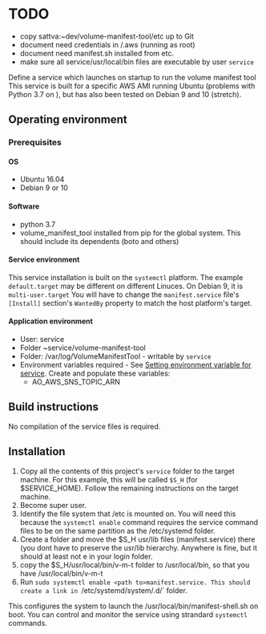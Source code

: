 # TODO
* copy sattva:~dev/volume-manifest-tool/etc up to Git
* document need credentials in /.aws (running as root)
* document need manifest.sh installed from etc.
* make sure all service/usr/local/bin files are executable by user `service`

Define a service which launches on startup to run the volume manifest tool
This service is built for a specific AWS AMI running Ubuntu (problems with Python 3.7 on ), but has also been tested on Debian 9 and 10 (stretch).
## Operating environment
### Prerequisites
#### OS
* Ubuntu 16.04
* Debian 9 or 10
#### Software
* python 3.7
* volume_manifest_tool installed from pip for the global system. This should include its dependents (boto and others)
#### Service environment
This service installation is built on the `systemctl` platform. The example `default.target` may be different on different Linuces.  On Debian 9, it is `multi-user.target`
You will have to change the `manifest.service` file's  `[Install]` section's `WantedBy` property to match the host platform's target.
#### Application environment
* User: service
* Folder ~service/volume-manifest-tool
* Folder: /var/log/VolumeManifestTool - writable by `service`
* Environment variables required - See [Setting environment variable for service](https://serverfault.com/questions/413397/how-to-set-environment-variable-in-systemd-service). Create and populate these variables:
    * AO_AWS_SNS_TOPIC_ARN

## Build instructions
No compilation of the service files is required.
## Installation
1. Copy all the contents of this project's `service` folder  to the target machine. For this example, this will be called `$S_H` (for $SERVICE_HOME). Follow the remaining instructions on the target machine. 
1. Become super user.
1. Identify the file system that /etc is mounted on. You will need this because the `systemctl enable` command requires the service command files to be on the same partition as the /etc/systemd folder.
1. Create a folder and move the $S_H usr/lib files (manifest.service) there (you dont have to preserve the usr/lib hierarchy. Anywhere is fine, but it should at least not e in your login folder.
1. copy the $S_H/usr/local/bin/v-m-t folder to /usr/local/bin, so that you have /usr/local/bin/v-m-t
1. Run `sudo systemctl enable <path to>manifest.service. This should create a link in `/etc/systemd/system/<Install target you picked above>.d/` folder.

This configures the system to launch the  /usr/local/bin/manifest-shell.sh on boot.  You can control and monitor the service using strandard `systemctl` commands. 
